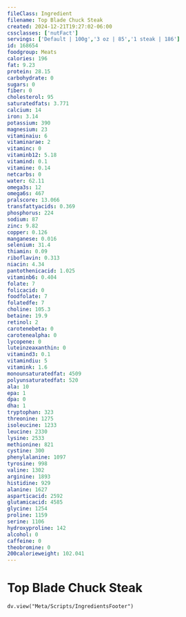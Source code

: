 ```yaml
---
fileClass: Ingredient
filename: Top Blade Chuck Steak
created: 2024-12-21T19:27:02-06:00
cssclasses: ['nutFact']
servings: ['Default | 100g','3 oz | 85','1 steak | 186']
id: 168654
foodgroup: Meats
calories: 196
fat: 9.23
protein: 28.15
carbohydrate: 0
sugars: 0
fiber: 0
cholesterol: 95
saturatedfats: 3.771
calcium: 14
iron: 3.14
potassium: 390
magnesium: 23
vitaminaiu: 6
vitaminarae: 2
vitaminc: 0
vitaminb12: 5.18
vitamind: 0.1
vitamine: 0.14
netcarbs: 0
water: 62.11
omega3s: 12
omega6s: 467
pralscore: 13.066
transfattyacids: 0.369
phosphorus: 224
sodium: 87
zinc: 9.82
copper: 0.126
manganese: 0.016
selenium: 31.4
thiamin: 0.09
riboflavin: 0.313
niacin: 4.34
pantothenicacid: 1.025
vitaminb6: 0.404
folate: 7
folicacid: 0
foodfolate: 7
folatedfe: 7
choline: 105.3
betaine: 19.9
retinol: 2
carotenebeta: 0
carotenealpha: 0
lycopene: 0
luteinzeaxanthin: 0
vitamind3: 0.1
vitamindiu: 5
vitamink: 1.6
monounsaturatedfat: 4509
polyunsaturatedfat: 520
ala: 10
epa: 1
dpa: 0
dha: 1
tryptophan: 323
threonine: 1275
isoleucine: 1233
leucine: 2330
lysine: 2533
methionine: 821
cystine: 300
phenylalanine: 1097
tyrosine: 998
valine: 1302
arginine: 1893
histidine: 929
alanine: 1627
asparticacid: 2592
glutamicacid: 4585
glycine: 1254
proline: 1159
serine: 1106
hydroxyproline: 142
alcohol: 0
caffeine: 0
theobromine: 0
200calorieweight: 102.041
---
```


# Top Blade Chuck Steak

```dataviewjs
dv.view("Meta/Scripts/IngredientsFooter")
```